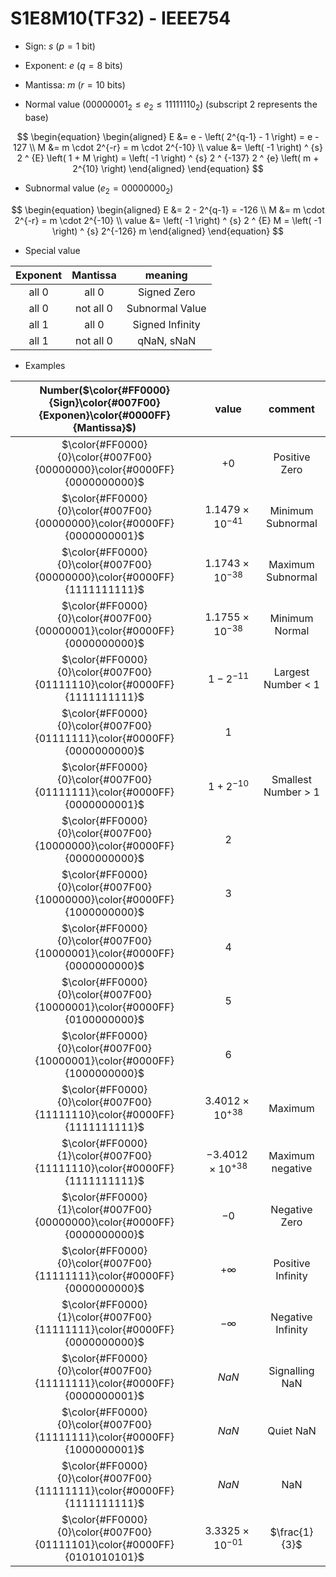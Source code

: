 # S1E8M10(TF32) - IEEE754

+ Sign:     $s$ ($p=1$ bit)
+ Exponent: $e$ ($q=8$ bits)
+ Mantissa: $m$ ($r=10$ bits)

+ Normal value ($00000001_2 \le e_2 \le 11111110_2$) (subscript 2 represents the base)

$$
\begin{equation}
\begin{aligned}
E &= e - \left( 2^{q-1} - 1 \right) = e - 127 \\
M &= m \cdot 2^{-r} = m \cdot 2^{-10} \\
value &= \left( -1 \right) ^ {s} 2 ^ {E} \left( 1 + M \right) = \left( -1 \right) ^ {s} 2 ^ {-137} 2 ^ {e} \left( m  + 2^{10} \right)
\end{aligned}
\end{equation}
$$

+ Subnormal value ($e_2 = 00000000_2$)

$$
\begin{equation}
\begin{aligned}
E &= 2 - 2^{q-1} = -126 \\
M &= m \cdot 2^{-r} = m \cdot 2^{-10} \\
value &= \left( -1 \right) ^ {s} 2 ^ {E} M = \left( -1 \right) ^ {s} 2^{-126} m
\end{aligned}
\end{equation}
$$

+ Special value

| Exponent  | Mantissa  | meaning         |
| :-:       | :-:       | :-:             |
| all 0     | all 0     | Signed Zero     |
| all 0     | not all 0 | Subnormal Value |
| all 1 | all 0     | Signed Infinity |
| all 1 | not all 0 | qNaN, sNaN      |

+ Examples

| Number($\color{#FF0000}{Sign}\color{#007F00}{Exponen}\color{#0000FF}{Mantissa}$) | value          | comment          |
| :-:        | :-:            | :-:              |
| $\color{#FF0000}{0}\color{#007F00}{00000000}\color{#0000FF}{0000000000}$         | $+0$               | Positive Zero       |
| $\color{#FF0000}{0}\color{#007F00}{00000000}\color{#0000FF}{0000000001}$         | $1.1479\times10^{-41}$ | Minimum Subnormal   |
| $\color{#FF0000}{0}\color{#007F00}{00000000}\color{#0000FF}{1111111111}$         | $1.1743\times10^{-38}$ | Maximum Subnormal   |
| $\color{#FF0000}{0}\color{#007F00}{00000001}\color{#0000FF}{0000000000}$         | $1.1755\times10^{-38}$ | Minimum Normal      |
| $\color{#FF0000}{0}\color{#007F00}{01111110}\color{#0000FF}{1111111111}$     | $1 - 2^{-11}$       | Largest Number < 1  |
| $\color{#FF0000}{0}\color{#007F00}{01111111}\color{#0000FF}{0000000000}$         | $1$                |                     |
| $\color{#FF0000}{0}\color{#007F00}{01111111}\color{#0000FF}{0000000001}$         | $1 + 2^{-10}$       | Smallest Number > 1 |
| $\color{#FF0000}{0}\color{#007F00}{10000000}\color{#0000FF}{0000000000}$         | $2$                |                     |
| $\color{#FF0000}{0}\color{#007F00}{10000000}\color{#0000FF}{1000000000}$         | $3$                |                     |
| $\color{#FF0000}{0}\color{#007F00}{10000001}\color{#0000FF}{0000000000}$     | $4$                |                     |
| $\color{#FF0000}{0}\color{#007F00}{10000001}\color{#0000FF}{0100000000}$     | $5$                |                     |
| $\color{#FF0000}{0}\color{#007F00}{10000001}\color{#0000FF}{1000000000}$     | $6$                |                     |
| $\color{#FF0000}{0}\color{#007F00}{11111110}\color{#0000FF}{1111111111}$     | $3.4012\times10^{+38}$ | Maximum |
| $\color{#FF0000}{1}\color{#007F00}{11111110}\color{#0000FF}{1111111111}$     | $-3.4012\times10^{+38}$ | Maximum negative    |
| $\color{#FF0000}{1}\color{#007F00}{00000000}\color{#0000FF}{0000000000}$         | $-0$               | Negative Zero       |
| $\color{#FF0000}{0}\color{#007F00}{11111111}\color{#0000FF}{0000000000}$     | $+\infty$          | Positive Infinity   |
| $\color{#FF0000}{1}\color{#007F00}{11111111}\color{#0000FF}{0000000000}$     | $-\infty$          | Negative Infinity   |
| $\color{#FF0000}{0}\color{#007F00}{11111111}\color{#0000FF}{0000000001}$     | $NaN$              | Signalling NaN      |
| $\color{#FF0000}{0}\color{#007F00}{11111111}\color{#0000FF}{1000000001}$ | $NaN$              | Quiet NaN           |
| $\color{#FF0000}{0}\color{#007F00}{11111111}\color{#0000FF}{1111111111}$         | $NaN$              | NaN                 |
| $\color{#FF0000}{0}\color{#007F00}{01111101}\color{#0000FF}{0101010101}$     | $3.3325\times10^{-01}$ | $\frac{1}{3}$      |
